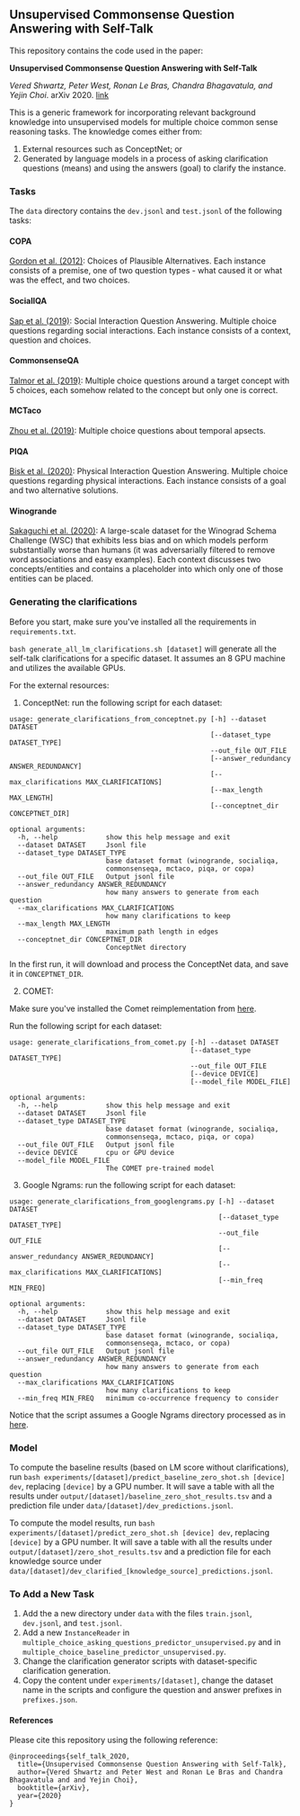 ## Unsupervised Commonsense Question Answering with Self-Talk

This repository contains the code used in the paper:

**Unsupervised Commonsense Question Answering with Self-Talk** 

*Vered Shwartz, Peter West, Ronan Le Bras, Chandra Bhagavatula, and Yejin Choi*. arXiv 2020. [link](https://arxiv.org/abs/2004.05483)


This is a generic framework for incorporating relevant background knowledge into unsupervised models for multiple choice common sense reasoning tasks. The knowledge comes either from:

1) External resources such as ConceptNet; or 
2) Generated by language models in a process of asking clarification questions (means) and using the answers (goal) to clarify the instance. 


### Tasks
 
The `data` directory contains the `dev.jsonl` and `test.jsonl` of the following tasks:

#### COPA

[Gordon et al. (2012)](https://www.aclweb.org/anthology/S12-1052/): Choices of Plausible Alternatives. Each instance consists of a premise, one of two question types - what caused it or what was the effect, and two choices. 

#### SocialIQA

[Sap et al. (2019)](https://www.aclweb.org/anthology/D19-1454/): Social Interaction Question Answering. Multiple choice questions regarding social interactions. Each instance consists of a context, question and choices. 

#### CommonsenseQA

[Talmor et al. (2019)](https://www.aclweb.org/anthology/N19-1421/): Multiple choice questions around a target concept with 5 choices, each somehow related to the concept but only one is correct. 

#### MCTaco

[Zhou et al. (2019)](https://www.aclweb.org/anthology/D19-1332/): Multiple choice questions about temporal apsects. 

#### PIQA

[Bisk et al. (2020)](https://arxiv.org/abs/1911.11641): Physical Interaction Question Answering. Multiple choice questions regarding physical interactions. Each instance consists of a goal and two alternative solutions. 

#### Winogrande

[Sakaguchi et al. (2020)](https://arxiv.org/pdf/1907.10641.pdf): A large-scale dataset for the Winograd Schema Challenge (WSC) that exhibits less bias and on which models perform substantially worse than humans (it was adversarially filtered to remove word associations and easy examples). Each context discusses two concepts/entities and contains a placeholder into which only one of those entities can be placed. 


### Generating the clarifications

Before you start, make sure you've installed all the requirements in `requirements.txt`. 

`bash generate_all_lm_clarifications.sh [dataset]` will generate all the self-talk clarifications for a specific dataset. 
It assumes an 8 GPU machine and utilizes the available GPUs.

For the external resources:

1. ConceptNet: run the following script for each dataset:

```
usage: generate_clarifications_from_conceptnet.py [-h] --dataset DATASET
                                                  [--dataset_type DATASET_TYPE]
                                                  --out_file OUT_FILE
                                                  [--answer_redundancy ANSWER_REDUNDANCY]
                                                  [--max_clarifications MAX_CLARIFICATIONS]
                                                  [--max_length MAX_LENGTH]
                                                  [--conceptnet_dir CONCEPTNET_DIR]

optional arguments:
  -h, --help            show this help message and exit
  --dataset DATASET     Jsonl file
  --dataset_type DATASET_TYPE
                        base dataset format (winogrande, socialiqa,
                        commonsenseqa, mctaco, piqa, or copa)
  --out_file OUT_FILE   Output jsonl file
  --answer_redundancy ANSWER_REDUNDANCY
                        how many answers to generate from each question
  --max_clarifications MAX_CLARIFICATIONS
                        how many clarifications to keep
  --max_length MAX_LENGTH
                        maximum path length in edges
  --conceptnet_dir CONCEPTNET_DIR
                        ConceptNet directory
```

In the first run, it will download and process the ConceptNet data, and save it in `CONCEPTNET_DIR`.

2. COMET: 

Make sure you've installed the Comet reimplementation from [here](https://github.com/vered1986/comet-commonsense). 

Run the following script for each dataset:

```
usage: generate_clarifications_from_comet.py [-h] --dataset DATASET
                                             [--dataset_type DATASET_TYPE]
                                             --out_file OUT_FILE
                                             [--device DEVICE]
                                             [--model_file MODEL_FILE]

optional arguments:
  -h, --help            show this help message and exit
  --dataset DATASET     Jsonl file
  --dataset_type DATASET_TYPE
                        base dataset format (winogrande, socialiqa,
                        commonsenseqa, mctaco, piqa, or copa)
  --out_file OUT_FILE   Output jsonl file
  --device DEVICE       cpu or GPU device
  --model_file MODEL_FILE
                        The COMET pre-trained model
```

3. Google Ngrams: run the following script for each dataset:

```
usage: generate_clarifications_from_googlengrams.py [-h] --dataset DATASET
                                                    [--dataset_type DATASET_TYPE]
                                                    --out_file OUT_FILE
                                                    [--answer_redundancy ANSWER_REDUNDANCY]
                                                    [--max_clarifications MAX_CLARIFICATIONS]
                                                    [--min_freq MIN_FREQ]

optional arguments:
  -h, --help            show this help message and exit
  --dataset DATASET     Jsonl file
  --dataset_type DATASET_TYPE
                        base dataset format (winogrande, socialiqa,
                        commonsenseqa, mctaco, or copa)
  --out_file OUT_FILE   Output jsonl file
  --answer_redundancy ANSWER_REDUNDANCY
                        how many answers to generate from each question
  --max_clarifications MAX_CLARIFICATIONS
                        how many clarifications to keep
  --min_freq MIN_FREQ   minimum co-occurrence frequency to consider

```

Notice that the script assumes a Google Ngrams directory processed as in [here](https://github.com/vered1986/PythonUtils/tree/master/corpora/google_ngrams).


### Model

To compute the baseline results (based on LM score without clarifications), run `bash experiments/[dataset]/predict_baseline_zero_shot.sh [device] dev`, replacing `[device]` by a GPU number. It will save a table with all the results under `output/[dataset]/baseline_zero_shot_results.tsv` and a prediction file under `data/[dataset]/dev_predictions.jsonl`.

To compute the model results, run `bash experiments/[dataset]/predict_zero_shot.sh [device] dev`, replacing `[device]` by a GPU number. It will save a table with all the results under `output/[dataset]/zero_shot_results.tsv` and a prediction file for each knowledge source under `data/[dataset]/dev_clarified_[knowledge_source]_predictions.jsonl`. 

### To Add a New Task

1. Add the a new directory under `data` with the files `train.jsonl`, `dev.jsonl`, and `test.jsonl`.
2. Add a new `InstanceReader` in `multiple_choice_asking_questions_predictor_unsupervised.py` and in `multiple_choice_baseline_predictor_unsupervised.py`.
3. Change the clarification generator scripts with dataset-specific clarification generation. 
4. Copy the content under `experiments/[dataset]`, change the dataset name in the scripts and configure the question and answer prefixes in `prefixes.json`.


#### References 

Please cite this repository using the following reference:

```
@inproceedings{self_talk_2020,
  title={Unsupervised Commonsense Question Answering with Self-Talk},
  author={Vered Shwartz and Peter West and Ronan Le Bras and Chandra Bhagavatula and and Yejin Choi},
  booktitle={arXiv},
  year={2020}
}
```
